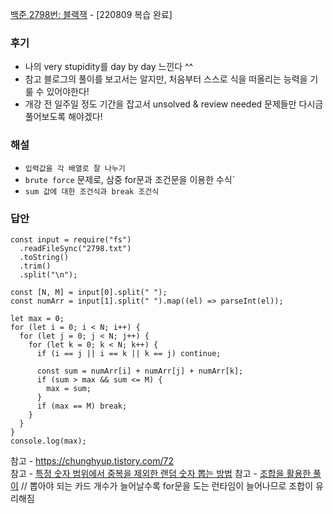 [백준 2798번: 블랙잭](https://www.acmicpc.net/problem/2798) - [220809 복습 완료]

### 후기
- 나의 very stupidity를 day by day 느낀다 ^^  
- 참고 블로그의 풀이를 보고서는 알지만, 처음부터 스스로 식을 떠올리는 능력을 기룰 수 있어야한다!  
- 개강 전 일주일 정도 기간을 잡고서 unsolved & review needed 문제들만 다시금 풀어보도록 해야겠다!

### 해설
- `입력값을 각 배열로 잘 나누기`
- `brute force` 문제로, 삼중 for문과 조건문을 이용한 수식`
- `sum 값에 대한 조건식과 break 조건식`

### 답안
```
const input = require("fs")
  .readFileSync("2798.txt")
  .toString()
  .trim()
  .split("\n");

const [N, M] = input[0].split(" ");
const numArr = input[1].split(" ").map((el) => parseInt(el));

let max = 0;
for (let i = 0; i < N; i++) {
  for (let j = 0; j < N; j++) {
    for (let k = 0; k < N; k++) {
      if (i == j || i == k || k == j) continue;

      const sum = numArr[i] + numArr[j] + numArr[k];
      if (sum > max && sum <= M) {
        max = sum;
      }
      if (max == M) break;
    }
  }
}
console.log(max);

```

참고 - https://chunghyup.tistory.com/72  
참고 - [특정 숫자 범위에서 중복을 제외한 랜덤 숫자 뽑는 방법](https://velog.io/@eunjin/Javascript-%ED%8A%B9%EC%A0%95-%EC%88%AB%EC%9E%90-%EB%B2%94%EC%9C%84%EC%97%90%EC%84%9C-%EC%A4%91%EB%B3%B5%EC%9D%84-%EC%A0%9C%EC%99%B8%ED%95%9C-%EB%9E%9C%EB%8D%A4-%EC%88%AB%EC%9E%90-%EB%BD%91%EB%8A%94-%EB%B0%A9%EB%B2%95)
참고 - [조합을 활용한 풀이](https://nyang-in.tistory.com/213) // 뽑아야 되는 카드 개수가 늘어날수록 for문을 도는 런타임이 늘어나므로 조합이 유리해짐
